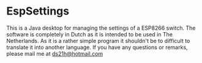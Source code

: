 # EspSettings

This is a Java desktop for managing the settings of a ESP8266 switch.
The software is completely in Dutch as it is intended to be used in The Netherlands. As it is a rather simple program it shouldn't be to difficult to translate it into another language.
If you have any questions or remarks, please mail me at ds21h@hotmail.com

